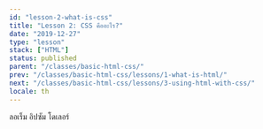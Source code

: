 ```yaml
---
id: "lesson-2-what-is-css"
title: "Lesson 2: CSS คืออะไร?"
date: "2019-12-27"
type: "lesson"
stack: ["HTML"]
status: published
parent: "/classes/basic-html-css/"
prev: "/classes/basic-html-css/lessons/1-what-is-html/"
next: "/classes/basic-html-css/lessons/3-using-html-with-css/"
locale: th
---
```


ลอเร็ม อิปซัม โดเลอร์